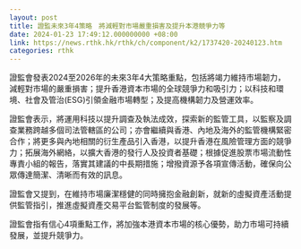 ```yaml
---
layout: post
title: 證監未來3年4策略　將減輕對市場嚴重損害及提升本港競爭力等
date: 2024-01-23 17:49:12.000000000 +08:00
link: https://news.rthk.hk/rthk/ch/component/k2/1737420-20240123.htm
categories: rthk
---
```


證監會發表2024至2026年的未來3年4大策略重點，包括將竭力維持市場韌力，減輕對市場的嚴重損害；提升香港資本市場的全球競爭力和吸引力；以科技和環境、社會及管治(ESG)引領金融市場轉型；及提高機構韌力及營運效率。

證監會表示，將運用科技以提升調查及執法成效，探索新的監管工具，以監察及調查業務跨越多個司法管轄區的公司；亦會繼續與香港、內地及海外的監管機構緊密合作；將更多與內地相關的衍生產品引入香港，以提升香港在風險管理方面的競爭力；拓展海外網絡，以擴大香港的發行人及投資者基礎；根據促進股票市場流動性專責小組的報告，落實其建議的中長期措施；增撥資源予各項宣傳活動，確保向公眾傳達簡潔、清晰而有效的訊息。

證監會又提到，在維持市場廉潔穩健的同時擁抱金融創新，就新的虛擬資產活動提供監管指引，推進虛擬資產交易平台監管制度的發展等。

證監會指有信心4項重點工作，將加強本港資本市場的核心優勢，助力市場可持續發展，並提升競爭力。
